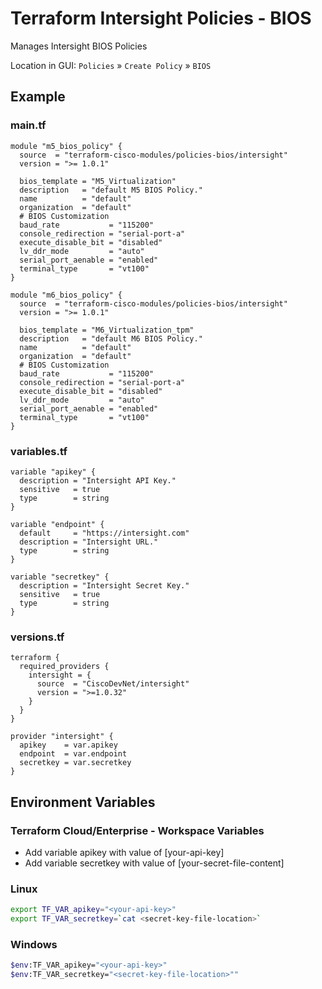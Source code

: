 <!-- BEGIN_TF_DOCS -->
# Terraform Intersight Policies - BIOS
Manages Intersight BIOS Policies

Location in GUI:
`Policies` » `Create Policy` » `BIOS`

## Example

### main.tf
```hcl
module "m5_bios_policy" {
  source  = "terraform-cisco-modules/policies-bios/intersight"
  version = ">= 1.0.1"

  bios_template = "M5_Virtualization"
  description   = "default M5 BIOS Policy."
  name          = "default"
  organization  = "default"
  # BIOS Customization
  baud_rate           = "115200"
  console_redirection = "serial-port-a"
  execute_disable_bit = "disabled"
  lv_ddr_mode         = "auto"
  serial_port_aenable = "enabled"
  terminal_type       = "vt100"
}

module "m6_bios_policy" {
  source  = "terraform-cisco-modules/policies-bios/intersight"
  version = ">= 1.0.1"

  bios_template = "M6_Virtualization_tpm"
  description   = "default M6 BIOS Policy."
  name          = "default"
  organization  = "default"
  # BIOS Customization
  baud_rate           = "115200"
  console_redirection = "serial-port-a"
  execute_disable_bit = "disabled"
  lv_ddr_mode         = "auto"
  serial_port_aenable = "enabled"
  terminal_type       = "vt100"
}
```

### variables.tf
```hcl
variable "apikey" {
  description = "Intersight API Key."
  sensitive   = true
  type        = string
}

variable "endpoint" {
  default     = "https://intersight.com"
  description = "Intersight URL."
  type        = string
}

variable "secretkey" {
  description = "Intersight Secret Key."
  sensitive   = true
  type        = string
}
```

### versions.tf
```hcl
terraform {
  required_providers {
    intersight = {
      source  = "CiscoDevNet/intersight"
      version = ">=1.0.32"
    }
  }
}

provider "intersight" {
  apikey    = var.apikey
  endpoint  = var.endpoint
  secretkey = var.secretkey
}
```

## Environment Variables

### Terraform Cloud/Enterprise - Workspace Variables
- Add variable apikey with value of [your-api-key]
- Add variable secretkey with value of [your-secret-file-content]

### Linux
```bash
export TF_VAR_apikey="<your-api-key>"
export TF_VAR_secretkey=`cat <secret-key-file-location>`
```

### Windows
```bash
$env:TF_VAR_apikey="<your-api-key>"
$env:TF_VAR_secretkey="<secret-key-file-location>""
```
<!-- END_TF_DOCS -->